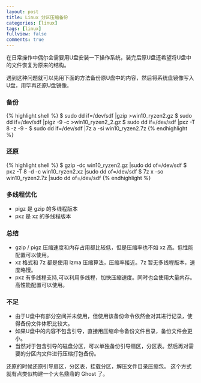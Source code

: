 ```yaml
---
layout: post
title: Linux 分区压缩备份
categories: [linux]
tags: [linux]
fullview: false
comments: true
---
```


在日常操作中偶尔会需要用U盘安装一下操作系统，装完后原U盘还希望将U盘中的文件恢复为原来的结构。

遇到这种问题就可以先用下面的方法备份原U盘中的内容，然后将系统盘镜像写入U盘，用毕再还原U盘镜像。

### 备份

{% highlight shell %}
$ sudo dd if=/dev/sdf |gzip >win10_ryzen2.gz
$ sudo dd if=/dev/sdf |pigz -9 -c >win10_ryzen2_2.gz
$ sudo dd if=/dev/sdf |pxz -T 8 -z -9 -
$ sudo dd if=/dev/sdf |7z a -si win10_ryzen2.7z
{% endhighlight %}

### 还原

{% highlight shell %}
$ gzip -dc win10_ryzen2.gz |sudo dd of=/dev/sdf
$ pxz -T 8 -d -c win10_ryzen2.xz |sudo dd of=/dev/sdf
$ 7z x -so win10_ryzen2.7z |sudo dd of=/dev/sdf
{% endhighlight %}

### 多线程优化

* pigz 是 gzip 的多线程版本
* pxz 是 xz 的多线程版本

### 总结

* gzip / pigz 压缩速度和内存占用都比较低，但是压缩率也不如 xz 高。低性能配置可以使用。
* xz 格式和 7z 都是使用 lzma 压缩算法，压缩率接近。7z 暂无多线程版本，速度略慢。
* pxz 有多线程支持,可以利用多线程，加快压缩速度。同时也会使用大量内存。高性能配置可以使用。

### 不足

* 由于U盘中有部分空间并未使用，但使用该备份命令依然会对其进行记录，使得备份文件体积比较大。
* 如果U盘中的内容不包含引导，直接用压缩命令备份文件目录，备份文件会更小。
* 当然对于包含引导的磁盘分区，可以单独备份引导扇区，分区表。然后再对需要的分区内文件进行压缩打包备份。

还原的时候还原引导扇区，分区表，挂载分区，解压文件目录压缩包。
这个方式就有点类似构建一个大名鼎鼎的 Ghost 了。


